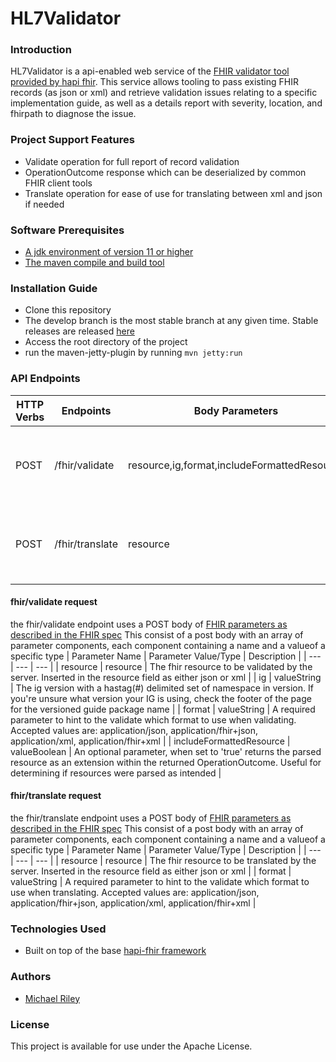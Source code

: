# HL7Validator
### Introduction
HL7Validator is a api-enabled web service of the [FHIR validator tool provided by hapi fhir](https://confluence.hl7.org/display/FHIR/Using+the+FHIR+Validator).
This service allows tooling to pass existing FHIR records (as json or xml) and retrieve validation issues relating to a specific implementation guide, as well as a details report with severity, location, and fhirpath to diagnose the issue.
### Project Support Features
* Validate operation for full report of record validation
* OperationOutcome response which can be deserialized by common FHIR client tools
* Translate operation for ease of use for translating between xml and json if needed

### Software Prerequisites
* [A jdk environment of version 11 or higher](https://www.oracle.com/java/technologies/downloads/)
* [The maven compile and build tool](https://maven.apache.org/)
### Installation Guide
* Clone this repository
* The develop branch is the most stable branch at any given time. Stable releases are released [here](https://github.gatech.edu/HDAP/HL7ValidatorService/releases)
* Access the root directory of the project
* run the maven-jetty-plugin by running ```mvn jetty:run```
### API Endpoints
| HTTP Verbs | Endpoints | Body Parameters | Action |
| --- | --- | --- | --- |
| POST | /fhir/validate | resource,ig,format,includeFormattedResource | Validate FHIR resource against provided Implementation Guide(IG) |
| POST | /fhir/translate | resource | Translate from json-to-xml or xml-to-json based on the content-type header |
#### fhir/validate request
the fhir/validate endpoint uses a POST body of [FHIR parameters as described in the FHIR spec](https://hl7.org/fhir/R4/parameters.html)
This consist of a post body with an array of parameter components, each component containing a name and a valueof a specific type
| Parameter Name | Parameter Value/Type | Description |
| --- | --- | --- |
| resource | resource | The fhir resource to be validated by the server. Inserted in the resource field as either json or xml |
| ig | valueString | The ig version with a hastag(#) delimited set of namespace in version. If you're unsure what version your IG is using, check the footer of the page for the versioned guide package name |
| format | valueString | A required parameter to hint to the validate which format to use when validating. Accepted values are: application/json, application/fhir+json, application/xml, application/fhir+xml |
| includeFormattedResource | valueBoolean | An optional parameter, when set to 'true' returns the parsed resource as an extension within the returned OperationOutcome. Useful for determining if resources were parsed as intended |
#### fhir/translate request
the fhir/translate endpoint uses a POST body of [FHIR parameters as described in the FHIR spec](https://hl7.org/fhir/R4/parameters.html)
This consist of a post body with an array of parameter components, each component containing a name and a valueof a specific type
| Parameter Name | Parameter Value/Type | Description |
| --- | --- | --- |
| resource | resource | The fhir resource to be translated by the server. Inserted in the resource field as either json or xml |
| format | valueString | A required parameter to hint to the validate which format to use when translating. Accepted values are: application/json, application/fhir+json, application/xml, application/fhir+xml |
### Technologies Used
* Built on top of the base [hapi-fhir framework](https://hapifhir.io/)
### Authors
* [Michael Riley](https://github.com/blackdevelopa)
### License
This project is available for use under the Apache License.